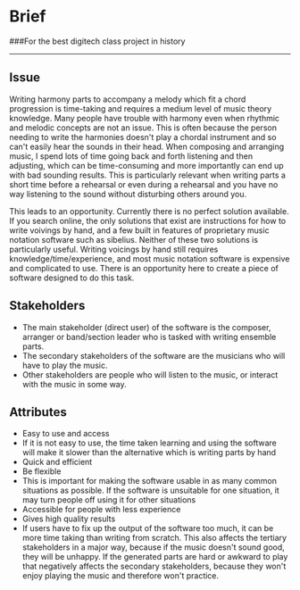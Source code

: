 

# Brief
###For the best digitech class project in history


----------


## Issue
Writing harmony parts to accompany a melody which fit a chord progression is time-taking and requires a medium level of music theory knowledge. Many people have trouble with harmony even when rhythmic and melodic concepts are not an issue. This is often because the person needing to write the harmonies doesn't play a chordal instrument and so can't easily hear the sounds in their head. When composing and arranging music, I spend lots of time going back and forth listening and then adjusting, which can be time-consuming and more importantly can end up with bad sounding results. This is particularly relevant when writing parts a short time before a rehearsal or even during a rehearsal and you have no way listening to the sound without disturbing others around you.

This leads to an opportunity. Currently there is no perfect solution available. If you search online, the only solutions that exist are instructions for how to write voivings by hand, and a few built in features of proprietary music notation software such as sibelius. Neither of these two solutions is particularly useful. Writing voicings by hand still requires knowledge/time/experience, and most music notation software is expensive and complicated to use. There is an opportunity here to create a piece of software designed to do this task.

## Stakeholders
- The main stakeholder (direct user) of the software is the composer, arranger or band/section leader who is tasked with writing ensemble parts. 
- The secondary stakeholders of the software are the musicians who will have to play the music. 
- Other stakeholders are people who will listen to the music, or interact with the music in some way.

## Attributes
- Easy to use and access
 - If it is not easy to use, the time taken learning and using the software will make it slower than the alternative which is writing parts by hand
- Quick and efficient
- Be flexible
 - This is important for making the software usable in as many common situations as possible. If the software is unsuitable for one situation, it may turn people off using it for other situations
- Accessible for people with less experience
- Gives high quality results
 - If users have to fix up the output of the software too much, it can be more time taking than writing from scratch. This also affects the tertiary stakeholders in a major way, because if the music doesn't sound good, they will be unhappy. If the generated parts are hard or awkward to play that negatively affects the secondary stakeholders, because they won't enjoy playing the music and therefore won't practice.
